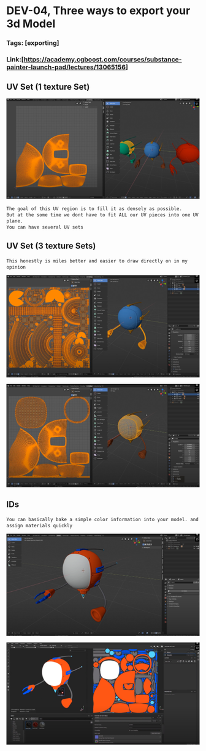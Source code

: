 # DEV-04, Three ways to export your 3d Model
### Tags: [exporting]
### Link:[<https://academy.cgboost.com/courses/substance-painter-launch-pad/lectures/13065156>]

## UV Set (1 texture Set)
![](../images/DEV-04/DEV-04-A1.png)
    
    The goal of this UV region is to fill it as densely as possible.
    But at the some time we dont have to fit ALL our UV pieces into one UV plane.
    You can have several UV sets

## UV Set (3 texture Sets)

    This honestly is miles better and easier to draw directly on in my opinion

![](../images/DEV-04/DEV-04-B1.png)

![](../images/DEV-04/DEV-04-B2.png)

## IDs

    You can basically bake a simple color information into your model. and assign materials quickly

![](../images/DEV-04/DEV-04-C1.png)

![](../images/DEV-04/DEV-04-C2.png)
